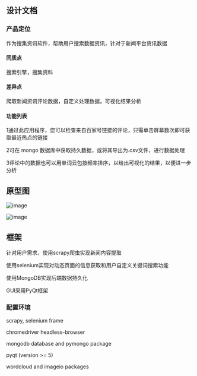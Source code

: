 ## 设计文档

### 产品定位

作为搜集资讯软件，帮助用户搜索数据资讯，针对于新闻平台资讯数据

#### 同质点

搜索引擎，搜集资料

#### 差异点

爬取新闻资讯评论数据，自定义处理数据，可视化结果分析

#### 功能列表

1通过此应用程序，您可以检查来自百家号链接的评论，只需单击屏幕数次即可获取最近热点的链接

2可在 mongo 数据库中获取持久数据，或将其导出为.csv文件，进行数据处理

3评论中的数据也可以用单词云包按频率排序，以给出可视化的结果，以便进一步分析


## 原型图
![image](https://user-images.githubusercontent.com/45588174/121524134-91971680-ca29-11eb-84b3-482df07cc0f4.png)

![image](https://user-images.githubusercontent.com/45588174/121553201-a8e2fd80-ca43-11eb-845d-f94a99106301.png)

## 框架
针对用户需求，使用scrapy爬虫实现新闻内容提取

使用selenium实现对动态页面的信息获取和用户自定义关键词搜索功能

使用MongoDB实现后端数据持久化

GUI采用PyQt框架

### 配置环境
scrapy, selenium frame

chromedriver headless-browser

mongodb database and pymongo package

pyqt (version >= 5)

wordcloud and imageio packages
